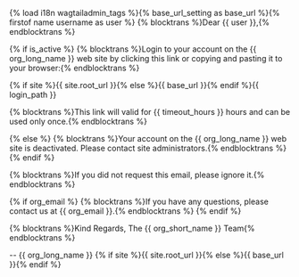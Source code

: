 {% load i18n wagtailadmin_tags %}{% base_url_setting as base_url %}{% firstof name username as user %}
{% blocktrans %}Dear {{ user }},{% endblocktrans %}

{% if is_active %}
{% blocktrans %}Login to your account on the {{ org_long_name }} web site by clicking this link or copying and pasting it to your browser:{% endblocktrans %}

{% if site %}{{ site.root_url }}{% else %}{{ base_url }}{% endif %}{{ login_path }}

{% blocktrans %}This link will valid for {{ timeout_hours }} hours and can be used only once.{% endblocktrans %}

{% else %}
{% blocktrans %}Your account on the {{ org_long_name }} web site is deactivated. Please contact site administrators.{% endblocktrans %}
{% endif %}

{% blocktrans %}If you did not request this email, please ignore it.{% endblocktrans %}

{% if org_email %}
{% blocktrans %}If you have any questions, please contact us at {{ org_email }}.{% endblocktrans %}
{% endif %}

{% blocktrans %}Kind Regards,
The {{ org_short_name }} Team{% endblocktrans %}

--
{{ org_long_name }}
{% if site %}{{ site.root_url }}{% else %}{{ base_url }}{% endif %}
